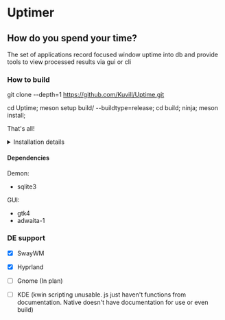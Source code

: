 # Uptimer


## How do you spend your time?
The set of applications record focused window uptime into db and provide tools to view processed results via gui or cli


### How to build

git clone --depth=1 https://github.com/Kuvill/Uptime.git

cd Uptime;
meson setup build/ --buildtype=release;
cd build;
ninja;
meson install;

That's all!

<details>
<summary>Installation details</summary>

* Copy binary into /usr/local/bin/
* Copy Gtk scheme into ~/.local/share/uptimer/res/

</details>

#### Dependencies

Demon:
- sqlite3

GUI:
- gtk4
- adwaita-1

### DE support

- [x] SwayWM
- [x] Hyprland
- [ ] Gnome (In plan)
- [ ] KDE (kwin scripting unusable. js just haven't functions from documentation. Native doesn't have documentation for use or even build)

